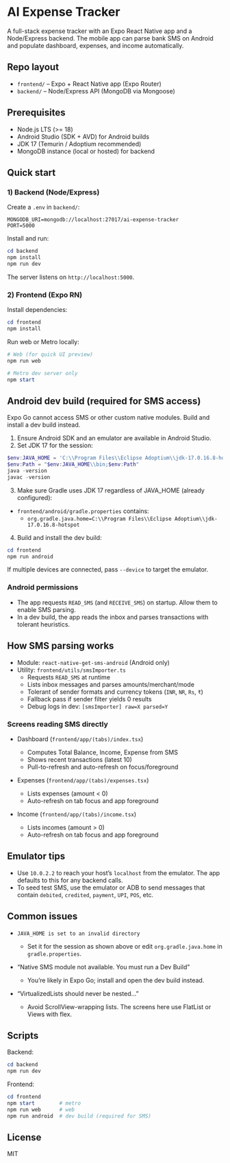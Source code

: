 # AI Expense Tracker

A full-stack expense tracker with an Expo React Native app and a Node/Express backend. The mobile app can parse bank SMS on Android and populate dashboard, expenses, and income automatically.

## Repo layout

- `frontend/` – Expo + React Native app (Expo Router)
- `backend/` – Node/Express API (MongoDB via Mongoose)

## Prerequisites

- Node.js LTS (>= 18)
- Android Studio (SDK + AVD) for Android builds
- JDK 17 (Temurin / Adoptium recommended)
- MongoDB instance (local or hosted) for backend

## Quick start

### 1) Backend (Node/Express)

Create a `.env` in `backend/`:

```
MONGODB_URI=mongodb://localhost:27017/ai-expense-tracker
PORT=5000
```

Install and run:

```powershell
cd backend
npm install
npm run dev
```

The server listens on `http://localhost:5000`.

### 2) Frontend (Expo RN)

Install dependencies:

```powershell
cd frontend
npm install
```

Run web or Metro locally:

```powershell
# Web (for quick UI preview)
npm run web

# Metro dev server only
npm start
```

## Android dev build (required for SMS access)

Expo Go cannot access SMS or other custom native modules. Build and install a dev build instead.

1. Ensure Android SDK and an emulator are available in Android Studio.
2. Set JDK 17 for the session:

```powershell
$env:JAVA_HOME = 'C:\\Program Files\\Eclipse Adoptium\\jdk-17.0.16.8-hotspot'
$env:Path = "$env:JAVA_HOME\\bin;$env:Path"
java -version
javac -version
```

3. Make sure Gradle uses JDK 17 regardless of JAVA_HOME (already configured):

- `frontend/android/gradle.properties` contains:
  - `org.gradle.java.home=C:\\Program Files\\Eclipse Adoptium\\jdk-17.0.16.8-hotspot`

4. Build and install the dev build:

```powershell
cd frontend
npm run android
```

If multiple devices are connected, pass `--device` to target the emulator.

### Android permissions

- The app requests `READ_SMS` (and `RECEIVE_SMS`) on startup. Allow them to enable SMS parsing.
- In a dev build, the app reads the inbox and parses transactions with tolerant heuristics.

## How SMS parsing works

- Module: `react-native-get-sms-android` (Android only)
- Utility: `frontend/utils/smsImporter.ts`
  - Requests `READ_SMS` at runtime
  - Lists inbox messages and parses amounts/merchant/mode
  - Tolerant of sender formats and currency tokens (`INR`, `NR`, `Rs`, `₹`)
  - Fallback pass if sender filter yields 0 results
  - Debug logs in dev: `[smsImporter] raw=X parsed=Y`

### Screens reading SMS directly

- Dashboard (`frontend/app/(tabs)/index.tsx`)
  - Computes Total Balance, Income, Expense from SMS
  - Shows recent transactions (latest 10)
  - Pull-to-refresh and auto-refresh on focus/foreground

- Expenses (`frontend/app/(tabs)/expenses.tsx`)
  - Lists expenses (amount < 0)
  - Auto-refresh on tab focus and app foreground

- Income (`frontend/app/(tabs)/income.tsx`)
  - Lists incomes (amount > 0)
  - Auto-refresh on tab focus and app foreground

## Emulator tips

- Use `10.0.2.2` to reach your host’s `localhost` from the emulator. The app defaults to this for any backend calls.
- To seed test SMS, use the emulator or ADB to send messages that contain `debited`, `credited`, `payment`, `UPI`, `POS`, etc.

## Common issues

- `JAVA_HOME is set to an invalid directory`
  - Set it for the session as shown above or edit `org.gradle.java.home` in `gradle.properties`.

- “Native SMS module not available. You must run a Dev Build”
  - You’re likely in Expo Go; install and open the dev build instead.

- “VirtualizedLists should never be nested…”
  - Avoid ScrollView-wrapping lists. The screens here use FlatList or Views with flex.

## Scripts

Backend:

```powershell
cd backend
npm run dev
```

Frontend:

```powershell
cd frontend
npm start        # metro
npm run web      # web
npm run android  # dev build (required for SMS)
```

## License

MIT
